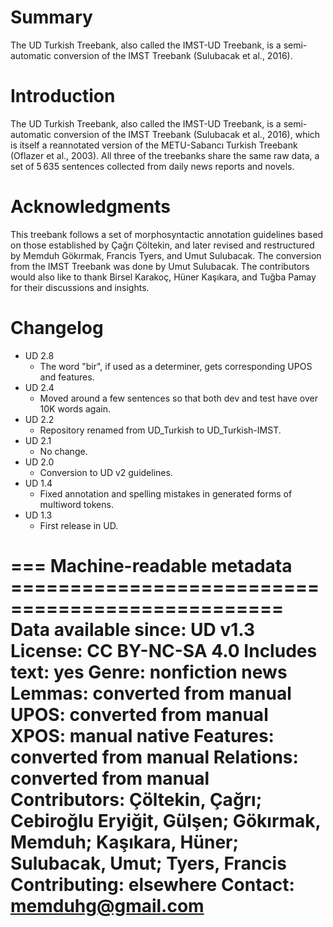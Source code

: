 # Summary

The UD Turkish Treebank, also called the IMST-UD Treebank, is a semi-automatic conversion of the IMST Treebank (Sulubacak et al., 2016).

# Introduction

The UD Turkish Treebank, also called the IMST-UD Treebank, is a semi-automatic conversion of the IMST Treebank (Sulubacak et al., 2016), which is itself a reannotated version of the METU-Sabancı Turkish Treebank (Oflazer et al., 2003). All three of the treebanks share the same raw data, a set of 5 635 sentences collected from daily news reports and novels.

# Acknowledgments

This treebank follows a set of morphosyntactic annotation guidelines based on those established by Çağrı Çöltekin, and later revised and restructured by Memduh Gökırmak, Francis Tyers, and Umut Sulubacak. The conversion from the IMST Treebank was done by Umut Sulubacak. The contributors would also like to thank Birsel Karakoç, Hüner Kaşıkara, and Tuğba Pamay for their discussions and insights.

# Changelog

* UD 2.8
  * The word "bir", if used as a determiner, gets corresponding UPOS and features.
* UD 2.4
  * Moved around a few sentences so that both dev and test have over 10K words again.
* UD 2.2
  * Repository renamed from UD_Turkish to UD_Turkish-IMST.
* UD 2.1
  * No change.
* UD 2.0
  * Conversion to UD v2 guidelines.
* UD 1.4
  * Fixed annotation and spelling mistakes in generated forms of multiword tokens.
* UD 1.3
  * First release in UD.

=== Machine-readable metadata =================================================
Data available since: UD v1.3
License: CC BY-NC-SA 4.0
Includes text: yes
Genre: nonfiction news
Lemmas: converted from manual
UPOS: converted from manual
XPOS: manual native
Features: converted from manual
Relations: converted from manual
Contributors: Çöltekin, Çağrı; Cebiroğlu Eryiğit, Gülşen; Gökırmak, Memduh; Kaşıkara, Hüner; Sulubacak, Umut; Tyers, Francis
Contributing: elsewhere
Contact: memduhg@gmail.com
===============================================================================
